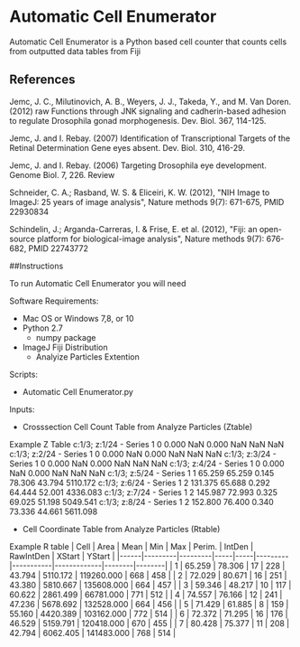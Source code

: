 # Automatic Cell Enumerator

Automatic Cell Enumerator is a Python based cell counter that counts cells from outputted data tables from Fiji

## References

Jemc, J. C., Milutinovich, A. B., Weyers, J. J., Takeda, Y., and M. Van Doren. (2012) raw Functions through JNK signaling and cadherin-based adhesion to regulate Drosophila gonad morphogenesis. Dev. Biol. 367, 114-125.

Jemc, J. and I. Rebay. (2007) Identification of Transcriptional Targets of the Retinal Determination Gene eyes absent. Dev. Biol. 310, 416-29.

Jemc, J. and I. Rebay. (2006) Targeting Drosophila eye development. Genome Biol. 7, 226. Review

Schneider, C. A.; Rasband, W. S. & Eliceiri, K. W. (2012), "NIH Image to ImageJ: 25 years of image analysis", Nature methods 9(7): 671-675, PMID 22930834

Schindelin, J.; Arganda-Carreras, I. & Frise, E. et al. (2012), "Fiji: an open-source platform for biological-image analysis", Nature methods 9(7): 676-682, PMID 22743772

##Instructions

To run Automatic Cell Enumerator you will need

Software Requirements:
- Mac OS or Windows 7,8, or 10
- Python 2.7
    - numpy package
- ImageJ Fiji Distribution
    - Analyize Particles Extention

Scripts:
- Automatic Cell Enumerator.py

Inputs:
- Crosssection Cell Count Table from Analyze Particles (Ztable)

Example Z Table
c:1/3; z:1/24 - Series 1	0	0.000	NaN	0.000	NaN	NaN	NaN
c:1/3; z:2/24 - Series 1	0	0.000	NaN	0.000	NaN	NaN	NaN
c:1/3; z:3/24 - Series 1	0	0.000	NaN	0.000	NaN	NaN	NaN
c:1/3; z:4/24 - Series 1	0	0.000	NaN	0.000	NaN	NaN	NaN
c:1/3; z:5/24 - Series 1	1	65.259	65.259	0.145	78.306	43.794	5110.172
c:1/3; z:6/24 - Series 1	2	131.375	65.688	0.292	64.444	52.001	4336.083
c:1/3; z:7/24 - Series 1	2	145.987	72.993	0.325	69.025	51.198	5049.541
c:1/3; z:8/24 - Series 1	2	152.800	76.400	0.340	73.336	44.661	5611.098

- Cell Coordinate Table from Analyze Particles (Rtable)

Example R table
| Cell | Area    | Mean    | Min | Max | Perim.  | IntDen    | RawIntDen   | XStart | YStart |
|------|---------|---------|-----|-----|---------|-----------|-------------|--------|--------|
| 1    | 65.259  | 78.306  | 17  | 228 | 43.794  | 5110.172  | 119260.000  | 668    | 458    |
| 2    | 72.029  | 80.671  | 16  | 251 | 43.380  | 5810.667  | 135608.000  | 664    | 457    |
| 3    | 59.346  | 48.217  | 10  | 117 | 60.622  | 2861.499  | 66781.000   | 771    | 512    |
| 4    | 74.557  | 76.166  | 12  | 241 | 47.236  | 5678.692  | 132528.000  | 664    | 456    |
| 5    | 71.429  | 61.885  | 8   | 159 | 55.160  | 4420.389  | 103162.000  | 772    | 514    |
| 6    | 72.372  | 71.295  | 16  | 176 | 46.529  | 5159.791  | 120418.000  | 670    | 455    |
| 7    | 80.428  | 75.377  | 11  | 208 | 42.794  | 6062.405  | 141483.000  | 768    | 514    |


